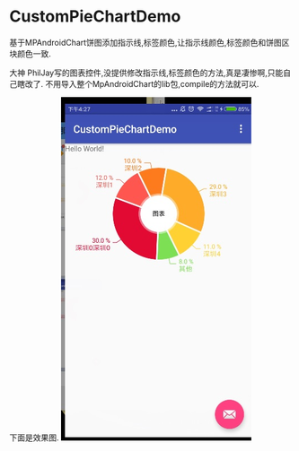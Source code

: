 # CustomPieChartDemo
基于MPAndroidChart饼图添加指示线,标签颜色,让指示线颜色,标签颜色和饼图区块颜色一致.

大神 PhilJay写的图表控件,没提供修改指示线,标签颜色的方法,真是凄惨啊,只能自己瞎改了.
不用导入整个MpAndroidChart的lib包,compile的方法就可以.


下面是效果图.
![Mou icon](https://github.com/ZengHongHua/CustomPieChartDemo/blob/master/image/pieeee.png)

